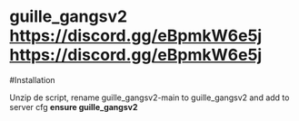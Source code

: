 # guille_gangsv2 https://discord.gg/eBpmkW6e5j https://discord.gg/eBpmkW6e5j

#Installation

Unzip de script, rename guille_gangsv2-main to guille_gangsv2 and add to server cfg **ensure guille_gangsv2**

